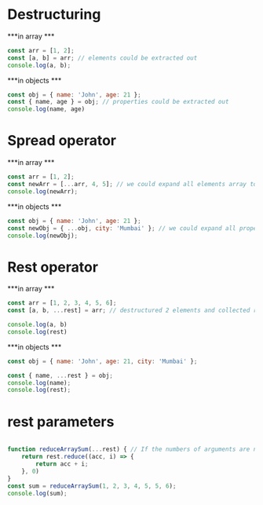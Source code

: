 # Destructuring
***in array ***
```javascript
const arr = [1, 2];
const [a, b] = arr; // elements could be extracted out
console.log(a, b);
```
***in objects ***
```javascript
const obj = { name: 'John', age: 21 };
const { name, age } = obj; // properties could be extracted out
console.log(name, age)
```
# Spread operator
***in array ***
```javascript
const arr = [1, 2];
const newArr = [...arr, 4, 5]; // we could expand all elements array to another array
console.log(newArr);
```
***in objects ***
```javascript
const obj = { name: 'John', age: 21 };
const newObj = { ...obj, city: 'Mumbai' }; // we could expand all properties of an object to another object
console.log(newObj);
```
# Rest operator
***in array ***
```javascript
const arr = [1, 2, 3, 4, 5, 6];
const [a, b, ...rest] = arr; // destructured 2 elements and collected rest of the elements in rest variable

console.log(a, b)
console.log(rest)
```
***in objects ***
```javascript
const obj = { name: 'John', age: 21, city: 'Mumbai' };

const { name, ...rest } = obj;
console.log(name);
console.log(rest);
```
# rest parameters
```javascript

function reduceArraySum(...rest) { // If the numbers of arguments are not known, we can use rest parameter and collect all arguments in an array
    return rest.reduce((acc, i) => {
        return acc + i;
    }, 0)
}
const sum = reduceArraySum(1, 2, 3, 4, 5, 5, 6);
console.log(sum);
```